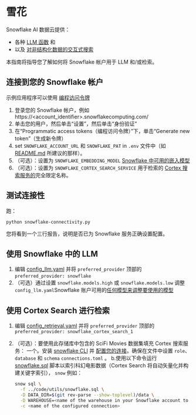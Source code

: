 # 雪花

Snowflake AI 数据云提供：
* 各种 [LLM 函数](https://docs.snowflake.com/en/user-guide/snowflake-cortex/cortex-llm-rest-api) 和
* 以及 [对非结构化数据的交互式搜索](https://docs.snowflake.com/en/user-guide/snowflake-cortex/cortex-search/cortex-search-overview)

本指南将指导您了解如何将 Snowflake 帐户用于 LLM 和/或检索。

## 连接到您的 Snowflake 帐户

示例应用程序可以使用 [编程访问令牌](https://docs.snowflake.com/en/user-guide/programmatic-access-tokens)

1. 登录您的 Snowflake 帐户，例如 https://<account_identifier>.snowflakecomputing.com/
2. 单击您的用户，然后单击“设置”，然后单击“身份验证”
3. 在“Programmatic access tokens（编程访问令牌）”下，单击“Generate new token”（生成新令牌）
4. set `SNOWFLAKE_ACCOUNT_URL` 和 `SNOWFLAKE_PAT` in `.env` 文件中（如 [README.md](../../README.md) 所建议的那样）。
5. （可选）：设置为 `SNOWFLAKE_EMBEDDING_MODEL` [Snowflake 中可用的嵌入模型](https://docs.snowflake.com/en/user-guide/snowflake-cortex/vector-embeddings#text-embedding-models)
6. （可选）：设置为 `SNOWFLAKE_CORTEX_SEARCH_SERVICE` 用于检索的 [Cortex 搜索服务的](https://docs.snowflake.com/en/user-guide/snowflake-cortex/cortex-search/cortex-search-overview)完全限定名称。

## 测试连接性

跑：

```
python snowflake-connectivity.py
```

您将看到一个三行报告，说明是否已为 Snowflake 服务正确设置配置。

## 使用 Snowflake 中的 LLM

1. 编辑 [config_llm.yaml](../../code/config_llm.yaml) 并将 `preferred_provider` 顶部的 `preferred_provider: snowflake`
2. （可选）通过设置 `snowflake.models.high` 或 `snowflake.models.low` 调整 `config_llm.yaml`Snowflake 账户可用的[任何模型来调整要使用的模型](https://docs.snowflake.com/en/user-guide/snowflake-cortex/llm-functions#availability)

## 使用 Cortex Search 进行检索

1. 编辑 [config_retrieval.yaml](../../code/config_retrieval.yaml) 并将 `preferred_provider` 顶部的 `preferred_provider: snowflake_cortex_search_1`
2. （可选）：要使用此存储库中包含的 SciFi Movies 数据集填充 Cortex 搜索服务：
   一个。安装 [snowflake CLI](https://docs.snowflake.com/en/developer-guide/snowflake-cli/installation/installation) 并 [配置您的连接](https://docs.snowflake.com/en/developer-guide/snowflake-cli/connecting/configure-cli)。确保在文件中设置 `role`、 `database` 和 `schema` `connections.toml` 。
   b.使用以下命令运行 [snowflake.sql](../../code/utils/snowflake.sql) 脚本以索引科幻电影数据（Cortex Search 将自动矢量化并构建关键字索引）， `snow` 例如：

   ```sh
   snow sql \
     -f ../code/utils/snowflake.sql \
     -D DATA_DIR=$(git rev-parse --show-toplevel)/data \
     -D WAREHOUSE=<name of the warehouse in your Snowflake account to use for compute> \
     -c <name of the configured connection>
   ```